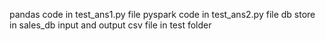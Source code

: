 pandas code in test_ans1.py file 
pyspark code in  test_ans2.py file 
db store in sales_db 
input and output csv file in test folder 
